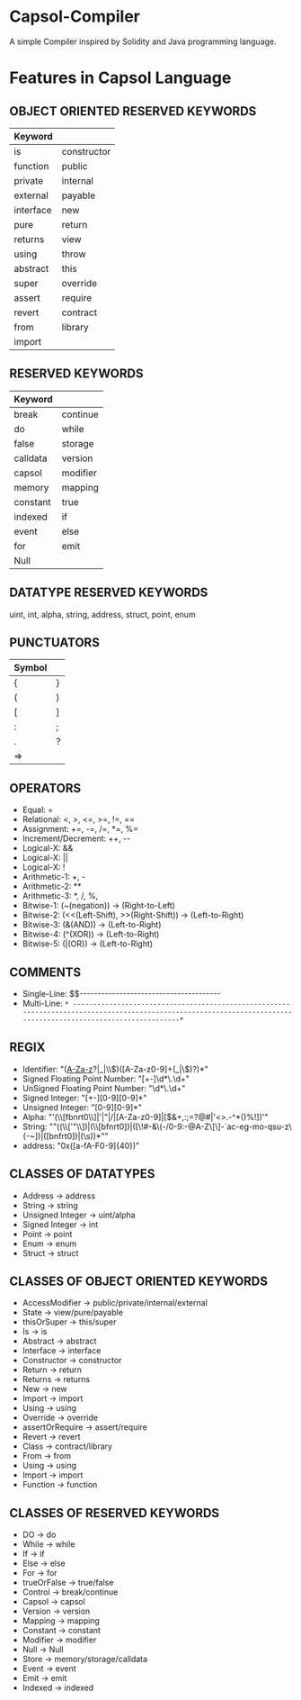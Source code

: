 # Capsol-Compiler
A simple Compiler inspired by Solidity and Java programming language.

# Features in Capsol Language
## OBJECT ORIENTED RESERVED KEYWORDS
| Keyword   |          |
|-----------|----------|
| is        | constructor |
| function  | public   |
| private   | internal |
| external  | payable  |
| interface | new      |
| pure      | return   |
| returns   | view     |
| using     | throw    |
| abstract  | this     |
| super     | override |
| assert    | require  |
| revert    | contract |
| from      | library  |
| import    |          |

## RESERVED KEYWORDS
| Keyword   |          |
|-----------|----------|
| break     | continue |
| do        | while    |
| false     | storage  |
| calldata  | version  |
| capsol    | modifier |
| memory    | mapping  |
| constant  | true     |
| indexed   | if       |
| event     | else     |
| for       | emit     |
| Null      |          |

## DATATYPE RESERVED KEYWORDS
uint, int, alpha,	string,	address, struct,	point,	enum		

## PUNCTUATORS
| Symbol |       |
|--------|-------|
| {      | }     |
| (      | )     |
| [      | ]     |
| :      | ;     |
| .      | ?     |
| =>     |       |

## OPERATORS
-	Equal: =
-	Relational: <, >, <=, >=, !=, ==
-	Assignment: +=, -=, /=, *=, %=
-	Increment/Decrement: ++, --
-	Logical-X: &&
-	Logical-X: ||
-	Logical-X: !
-	Arithmetic-1: +, -
-	Arithmetic-2: **
-	Arithmetic-3: *, /, %, 
-	Bitwise-1: (~(negation)) -> (Right-to-Left)
-	Bitwise-2: (<<(Left-Shift), >>(Right-Shift)) -> (Left-to-Right)
-	Bitwise-3: (&(AND)) -> (Left-to-Right)
-	Bitwise-4: (^(XOR)) -> (Left-to-Right)
-	Bitwise-5: (|(OR)) -> (Left-to-Right)

## COMMENTS
-	Single-Line: $$---------------------------------------
-	Multi-Line: `* ----------------------------------------------------------------------------------------------------------------------------------------------------------------*`

## REGIX
-	Identifier: "([A-Za-z](_|\\$)?|_|\\$)([A-Za-z0-9]+(_|\\$)?)*"
-	Signed Floating Point Number: "[+-]\\d*\\.\\d+"
-	UnSigned Floating Point Number: "\\d*\\.\\d+"
-	Signed Integer: "[+-][0-9][0-9]*" 
-	Unsigned Integer: "[0-9][0-9]*"
-	Alpha: "\'(\\\\[fbnrt0\\\\]|'|\"|/|[A-Za-z0-9]|[$&+,:;=?@#|'<>.-^*()%!])\'"
-	String: "\"((\\\\[\'\"\\\\])|(\\\\[bfnrt0])|([\\!#-&\\(-/0-9:-@A-Z\\[\\]-`ac-eg-mo-qsu-z\\{-~])|([bnfrt0])|(\\s))*\""
-	address: "0x([a-fA-F0-9]{40})"

## CLASSES OF DATATYPES
-	Address -> address
-	String -> string
-	Unsigned Integer -> uint/alpha
-	Signed Integer -> int
-	Point -> point
-	Enum -> enum
-	Struct -> struct

## CLASSES OF OBJECT ORIENTED KEYWORDS
-	AccessModifier -> public/private/internal/external
-	State -> view/pure/payable
-	thisOrSuper -> this/super
-	Is -> is
-	Abstract -> abstract
-	Interface -> interface
-	Constructor -> constructor
-	Return -> return
-	Returns -> returns
-	New -> new
-	Import -> import
-	Using -> using
-	Override -> override
-	assertOrRequire -> assert/require
-	Revert -> revert
-	Class -> contract/library
-	From -> from
-	Using -> using
-	Import -> import
-	Function -> function

## CLASSES OF RESERVED KEYWORDS
-	DO -> do
-	While -> while
-	If -> if
-	Else -> else
-	For -> for
-	trueOrFalse -> true/false
-	Control -> break/continue
-	Capsol -> capsol
-	Version -> version
-	Mapping -> mapping
-	Constant -> constant
-	Modifier -> modifier
-	Null -> Null
-	Store -> memory/storage/calldata
-	Event -> event
-	Emit -> emit
-	Indexed -> indexed

